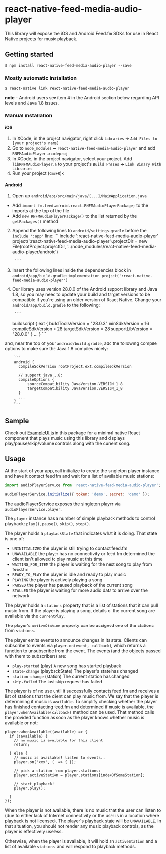
# react-native-feed-media-audio-player

This library will expose the iOS and Android Feed.fm SDKs for use in React
Native projects for music playback. 

## Getting started

`$ npm install react-native-feed-media-audio-player --save`

### Mostly automatic installation

`$ react-native link react-native-feed-media-audio-player`

**note** - Android users see item 4 in the Android section below regarding
API levels and Java 1.8 issues.

### Manual installation

#### iOS

1. In XCode, in the project navigator, right click `Libraries` ➜ `Add Files to [your project's name]`
2. Go to `node_modules` ➜ `react-native-feed-media-audio-player` and add `RNFMAudioPlayer.xcodeproj`
3. In XCode, in the project navigator, select your project. Add `libRNFMAudioPlayer.a` to your project's `Build Phases` ➜ `Link Binary With Libraries`
4. Run your project (`Cmd+R`)<

#### Android

1. Open up `android/app/src/main/java/[...]/MainApplication.java`
  - Add `import fm.feed.adroid.react.RNFMAudioPlayerPackage;` to the imports at the top of the file
  - Add `new RNFMAudioPlayerPackage()` to the list returned by the `getPackages()` method
2. Append the following lines to `android/settings.gradle` before the `include ':app'` line:
        ```
        include ':react-native-feed-media-audio-player'
        project(':react-native-feed-media-audio-player').projectDir = new File(rootProject.projectDir,   '../node_modules/react-native-feed-media-audio-player/android')

        ```
3. Insert the following lines inside the dependencies block in `android/app/build.gradle`:
        ```
      implementation project(':react-native-feed-media-audio-player')
        ```

4. Our library uses version 28.0.0 of the Android support library and Java 1.8, so you may need to
update your build and target versions to be compatible if you're using an older
version of React Native. Change your `android/app/build.gradle`
to the following:

        ```
      buildscript {
        ext {
          buildToolsVersion = "28.0.3"
          minSdkVersion = 16
          compileSdkVersion = 28
          targetSdkVersion = 28
          supportLibVersion = "28.0.0"
        }
        ...
      }
        ```

and, near the top of your `android/build.gradle`, add the following compile options to make sure
the Java 1.8 compiles nicely:

        ```
        android {
          compileSdkVersion rootProject.ext.compileSdkVersion
          
          // support java 1.8:
          compileOptions {
              sourceCompatibility JavaVersion.VERSION_1_8
              targetCompatibility JavaVersion.VERSION_1_8
          }
          ...
        }
        ```

## Sample

Check out [ExampleUI.js](ExampleUI.js) in this package for a minimal native
React component that plays music using this library and displays play/pause/skip/volume
controls along with the current song.

## Usage


At the start of your app, call initialize to create the
singleton player instance and have it contact feed.fm and
wait for a list of available music stations:

```javascript
import audioPlayerService from 'react-native-feed-media-audio-player';

audioPlayerService.initialize({ token: 'demo', secret: 'demo' });
```

The audioPlayerService exposes the singleton player via `audioPlayerService.player`.

The `player` instance has a number of simple playback methods to
control playback: `play()`, `pause()`, `skip()`, `stop()`. 

The player holds a `playbackState` that indicates what it is doing.
That state is one of:

- `UNINITIALIZED`
  the player is still trying to contact feed.fm
- `UNAVAILABLE`
  the player has no connectivity or feed.fm determined the client
  isn't allowed to play music at this time
- `WAITING_FOR_ITEM`
  the player is waiting for the next song to play from feed.fm
- `READY_TO_PLAY`
  the player is idle and ready to play music
- `PLAYING`
  the player is actively playing a song
- `PAUSED`
  the player has paused playback of the current song
- `STALLED`
  the player is waiting for more audio data to arrive over the network

The player holds a `stations` property that is a list of stations that
it can pull music from. If the player is playing a song, details
of the current song are available via the `currentPlay`.

The player's `activeStation` property can be assigned one of the
stations from `stations`.

The player emits events to announce changes in its state. Clients
can subscribe to events via `player.on(event, callback)`, which
returns a function to unsubscribe from the event. The events
(and the objects passed with them to subscribers) are:

- `play-started` (play)
  A new song has started playback
- `state-change` (playbackState)
  The player's state has changed
- `station-change` (station)
  The current station has changed
- `skip-failed` 
  The last skip request has failed

The player is of no use until it successfully contacts feed.fm
and receives a list of stations that the client can play music
from. We say that the player is determining if music is `available`.
To simplify checking whether the player has finished contacting
feed.fm and determined if music is available, the `player.whenAvailable(callback)`
method can be used. That method calls the provided function as soon
as the player knows whether music is available or not:

```
player.whenAvailable((available) => {
  if (!available) {
    // no music is available for this client
    return;

  } else {
    // music is available! listen to events..
    player.on('xxx', () => { });

    // pick a station from player.stations:
    player.activeStation = player.stations[indexOfSomeStation];

    // start playback!
    player.play();

  }
});
```

When the player is not available, there is no music
that the user can listen to (due to either lack of Internet connectivity
or the user is in a location where playback is not licensed). The
player's playback state will be `UNAVAILABLE`.
In that situation, you should not render any music playback
controls, as the player is effectively useless.

Otherwise, when the player is available, it will hold an `activeStation`
and a list of available `stations`, and will respond to playback
methods.

```



